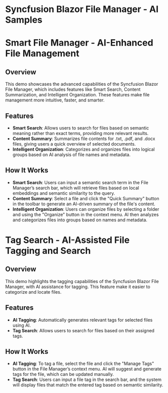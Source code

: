 # Syncfusion Blazor File Manager - AI Samples

# Smart File Manager - AI-Enhanced File Management

## Overview

This demo showcases the advanced capabilities of the Syncfusion Blazor File Manager, which includes features like Smart Search, Content Summarization, and Intelligent Organization. These features make file management more intuitive, faster, and smarter.

## Features

- **Smart Search**: Allows users to search for files based on semantic meaning rather than exact terms, providing more relevant results.
- **Content Summary**: Summarizes file contents for .txt, .pdf, and .docx files, giving users a quick overview of selected documents.
- **Intelligent Organization**: Categorizes and organizes files into logical groups based on AI analysis of file names and metadata.

## How It Works

- **Smart Search**: Users can input a semantic search term in the File Manager’s search bar, which will retrieve files based on local embeddings and semantic similarity to the query.
- **Content Summary**: Select a file and click the "Quick Summary" button in the toolbar to generate an AI-driven summary of the file's content.
- **Intelligent Organization**: Users can organize files by selecting a folder and using the "Organize" button in the context menu. AI then analyzes and categorizes files into groups based on names and metadata.


# Tag Search - AI-Assisted File Tagging and Search

## Overview

This demo highlights the tagging capabilities of the Syncfusion Blazor File Manager, with AI assistance for tagging. This feature make it easier to categorize and locate files.

## Features

- **AI Tagging**: Automatically generates relevant tags for selected files using AI.
- **Tag Search**: Allows users to search for files based on their assigned tags.

## How It Works

- **AI Tagging**: To tag a file, select the file and click the "Manage Tags" button in the File Manager’s context menu. AI will suggest and generate tags for the file, which can be updated manually.
- **Tag Search**: Users can input a file tag in the search bar, and the system will display files that match the entered tag based on semantic similarity.

